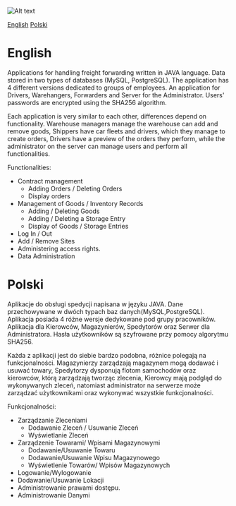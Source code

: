 ![Alt text](Serwer/SpeedySerwer.png?raw=true "Title")

[English](#english)
[Polski](#polski)

# English
Applications for handling freight forwarding written in JAVA language. Data stored in two types of databases (MySQL, PostgreSQL). The application has 4 different versions dedicated to groups of employees. An application for Drivers, Warehangers, Forwarders and Server for the Administrator. Users' passwords are encrypted using the SHA256 algorithm.

Each application is very similar to each other, differences depend on functionality. Warehouse managers manage the warehouse can add and remove goods, Shippers have car fleets and drivers, which they manage to create orders, Drivers have a preview of the orders they perform, while the administrator on the server can manage users and perform all functionalities.

Functionalities:
* Contract management
  * Adding Orders / Deleting Orders
  * Display orders
* Management of Goods / Inventory Records
  * Adding / Deleting Goods
  * Adding / Deleting a Storage Entry
  * Display of Goods / Storage Entries
* Log In / Out
* Add / Remove Sites
* Administering access rights.
* Data Administration

# Polski
Aplikacje do obsługi spedycji napisana w języku JAVA. Dane przechowywane w dwóch typach baz danych(MySQL,PostgreSQL). Aplikacja posiada 4 różne wersje dedykowane pod grupy pracowników. Aplikacja dla Kierowców, Magazynierów, Spedytorów oraz Serwer dla Administratora. Hasła użytkowników są szyfrowane przy pomocy algorytmu SHA256.

Każda z aplikacji jest do siebie bardzo podobna, różnice polegają na funkcjonalności. Magazynierzy zarządzają magazynem mogą dodawać i usuwać towary, Spedytorzy dysponują flotom samochodów oraz kierowców, którą zarządzają tworząc zlecenia, Kierowcy mają podgląd do wykonywanych zleceń, natomiast administrator na serwerze może zarządzać użytkownikami oraz wykonywać wszystkie funkcjonalności.

Funkcjonalności:
* Zarządzanie Zleceniami 
  * Dodawanie Zleceń / Usuwanie Zleceń 
  * Wyświetlanie Zleceń 
* Zarządzenie Towarami/ Wpisami Magazynowymi   
  * Dodawanie/Usuwanie Towaru 
  * Dodawanie/Usuwanie Wpisu Magazynowego 
  * Wyświetlenie Towarów/ Wpisów Magazynowych 
* Logowanie/Wylogowanie 
* Dodawanie/Usuwanie Lokacji 
* Administrowanie prawami dostępu. 
* Administrowanie Danymi 
